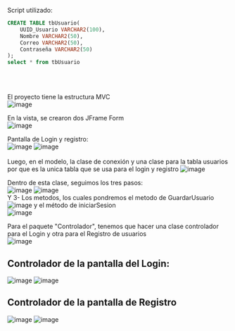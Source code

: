 Script utilizado:

```SQL
CREATE TABLE tbUsuario(
    UUID_Usuario VARCHAR2(100),
    Nombre VARCHAR2(50),
    Correo VARCHAR2(50),
    Contraseña VARCHAR2(50)
);
select * from tbUsuario
```
</br></br>

El proyecto tiene la estructura MVC </br>
![image](https://github.com/user-attachments/assets/29cae166-50ea-40d9-bd2c-7c314d09109f)

En la vista, se crearon dos JFrame Form </br>
![image](https://github.com/user-attachments/assets/3ccc80cf-cd6a-4e6f-9032-972811c21e7b)

Pantalla de Login y registro:</br>
![image](https://github.com/user-attachments/assets/fe1877bb-ad55-4410-b32c-0982b8667708)
![image](https://github.com/user-attachments/assets/e5c9dd71-7470-4a7b-821e-95db84bbdb63)
</br></br>
Luego, en el modelo, la clase de conexión y una clase para la tabla usuarios por que es la unica tabla que se usa para el login y registro
![image](https://github.com/user-attachments/assets/459b2f1d-7c1a-47bc-9f8b-f0826be901fc)

Dentro de esta clase, seguimos los tres pasos:</br>
![image](https://github.com/user-attachments/assets/f35c3fb8-d5ac-4067-9d2d-072fc4c83452)
![image](https://github.com/user-attachments/assets/7536d892-3dfc-47e5-8f4f-2cd692b062a4)
</br> Y 3- Los metodos, los cuales pondremos el metodo de GuardarUsuario
![image](https://github.com/user-attachments/assets/2aefdaa8-b032-4a58-addd-e08bb6ad6b6c)
y el método de iniciarSesion</br>
![image](https://github.com/user-attachments/assets/14facfad-d19d-4094-ac44-2f76510d10ec)

Para el paquete "Controlador", tenemos que hacer una clase controlador para el Login y otra para el Registro de usuarios</br>
![image](https://github.com/user-attachments/assets/f8dae530-f21a-4249-a808-43a0b246458b)

## Controlador de la pantalla del Login:</br>
![image](https://github.com/user-attachments/assets/cb863735-66fd-4d6a-b687-a1145c8dfb74)
![image](https://github.com/user-attachments/assets/82577278-266f-42b8-b6cc-4f3677c7147a)


## Controlador de la pantalla de Registro</br>
![image](https://github.com/user-attachments/assets/c700273b-555e-412f-baf5-8cb82882964a)
![image](https://github.com/user-attachments/assets/603d9e3a-69a0-4c34-9ef7-7fc1c1819bdc)




